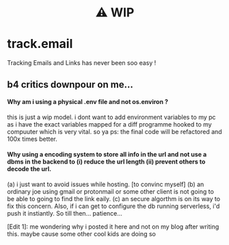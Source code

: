 <h1 align="center"> ⚠️ WIP</h1>


# track.email
Tracking Emails and Links has never been soo easy !

## b4 critics downpour on me...
#### Why am i using a physical .env file and not os.environ ?
this is just a wip model. i dont want to add environment variables to my pc as i have the exact variables mapped for a diff programme hooked to my compuuter which is very vital. so ya
ps: the final code will be refactored and 100x times better.

#### Why using a encoding system to store all info in the url and not use a dbms in the backend to (i) reduce the url length (ii) prevent others to decode the url.
(a) i just want to avoid issues while hosting.
[to convinc myself] (b) an ordinary joe using gmail or protonmail or some other client is not going to be able to going to find the link eaily. 
(c) an secure algorthm is on its way to fix this concern. 
Also, if i can get to configure the db running serverless, i'd push it instiantly. So till then... patience...


[Edit 1]: me wondering why i posted it here and not on my blog after writing this.
          maybe cause some other cool kids are doing so
